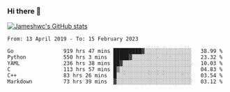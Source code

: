 ### Hi there 👋

[![Jameshwc's GitHub stats](https://github-readme-stats.vercel.app/api?username=jameshwc)](https://github.com/anuraghazra/github-readme-stats)

<!--START_SECTION:waka-->

```text
From: 13 April 2019 - To: 15 February 2023

Go                919 hrs 47 mins █████████▓░░░░░░░░░░░░░░░   38.99 %
Python            550 hrs 3 mins  █████▓░░░░░░░░░░░░░░░░░░░   23.32 %
YAML              236 hrs 38 mins ██▓░░░░░░░░░░░░░░░░░░░░░░   10.03 %
C                 113 hrs 57 mins █▒░░░░░░░░░░░░░░░░░░░░░░░   04.83 %
C++               83 hrs 26 mins  █░░░░░░░░░░░░░░░░░░░░░░░░   03.54 %
Markdown          73 hrs 39 mins  ▓░░░░░░░░░░░░░░░░░░░░░░░░   03.12 %
```

<!--END_SECTION:waka-->